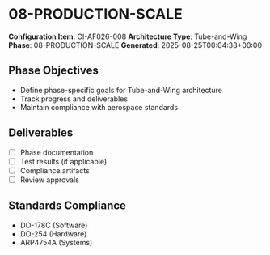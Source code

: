 # 08-PRODUCTION-SCALE

**Configuration Item**: CI-AF026-008
**Architecture Type**: Tube-and-Wing
**Phase**: 08-PRODUCTION-SCALE
**Generated**: 2025-08-25T00:04:38+00:00

## Phase Objectives
- Define phase-specific goals for Tube-and-Wing architecture
- Track progress and deliverables
- Maintain compliance with aerospace standards

## Deliverables
- [ ] Phase documentation
- [ ] Test results (if applicable)
- [ ] Compliance artifacts
- [ ] Review approvals

## Standards Compliance
- DO-178C (Software)
- DO-254 (Hardware)
- ARP4754A (Systems)
